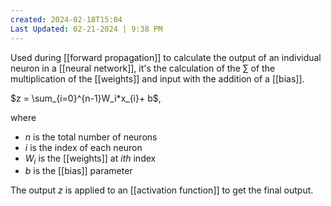 ```yaml
---
created: 2024-02-18T15:04
Last Updated: 02-21-2024 | 9:38 PM
---
```

Used during [[forward propagation]] to calculate the output of an individual neuron in a [[neural network]], it's the calculation of the $\sum$ of the multiplication of the [[weights]] and input with the addition of a [[bias]].

$z = \sum_{i=0}^{n-1}W_i*x_{i}+ b$,

where 
- $n$ is the total number of neurons
- $i$ is the index of each neuron
- $W_i$ is the [[weights]] at $ith$ index
- $b$ is the [[bias]] parameter

The output $z$ is applied to an [[activation function]] to get the final output. 